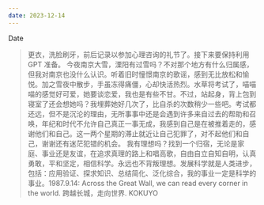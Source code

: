 ```yaml
---
date: 2023-12-14
---
```


Date

> 更衣，洗脸刷牙，前后记录以参加心理咨询的礼节了。接下来要保持利用 GPT 准备。
> 今夜南京大雪，溧阳有过雪吗？不对那个地方有什么归属感，但我对南京也没什么认识。听着旧时憧憬南京的歌谣，感到无比放松和愉悦。加之雪夜中散步，手虽冻得痛僵，心却快活热烈。水草将考试了，喵喵喵的感觉好可爱，她要谈恋爱，我也是有些不甘。不过，站起身，背上包到寝室了还会想她吗？我埋葬她好几次了，比自杀的次数稍少一些吧。考试都还远，但不是沉沦的理由，无所事事中还是会遇到许多来自过去的帮助和召唤，年纪和时代不允许自己真正一事无成，我感到自己是在被推着走的，感谢他们和自己。这一两个星期的滞止就近让自己犯罪了，对不起他们和自己，谢谢还有迷茫犯错的机会。
> 我有理想吗？找到一个归宿，无论是家庭、事业还是友谊，在追求真理的路上和唱高歌，自由自立自知自明，认真勇敢，平和坚定，相信科学。永远也不背叛理想。发展科学就是人类进步，包括：应用验证、探求知识、总结简化、泛化综合，我的事业一定是科学的事业。1987.9.14: Across the Great Wall, we can read every corner in the world. 跨越长城，走向世界. KOKUYO
